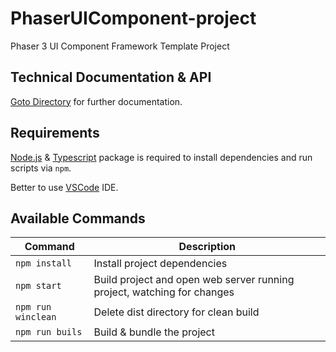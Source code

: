 # PhaserUIComponent-project
Phaser 3 UI Component Framework Template Project


## Technical Documentation & API

[Goto Directory](https://github.com/ReydVires/PhaserUIComponent-project/tree/master/documentation) for further documentation.


## Requirements

[Node.js](https://nodejs.org) & [Typescript](https://www.npmjs.com/package/typescript) package is required to install dependencies and run scripts via `npm`.

Better to use [VSCode](https://code.visualstudio.com/) IDE.


## Available Commands

| Command | Description |
|---------|-------------|
| `npm install` | Install project dependencies |
| `npm start` | Build project and open web server running project, watching for changes |
| `npm run winclean` | Delete dist directory for clean build |
| `npm run buils` | Build & bundle the project |
